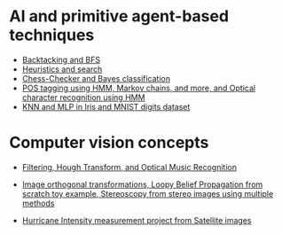 # AI and primitive agent-based techniques

- [Backtacking and BFS](MazeTraversal)
- [Heuristics and search]()
- [Chess-Checker and Bayes classification]()
- [POS tagging using HMM, Markov chains, and more, and Optical character recognition using HMM]()
- [KNN and MLP in Iris and MNIST digits dataset]()

# Computer vision concepts

- [Filtering, Hough Transform, and Optical Music Recognition]()

- [Image orthogonal transformations, Loopy Belief Propagation from scratch toy example, Stereoscopy from stereo images using multiple methods]()

- [Hurricane Intensity measurement project from Satellite images](https://github.com/Blazeblitz276/Hurricane-Intensity-Estimation-using-Radiant-ML-Hub-Hurricane-Dataset)

